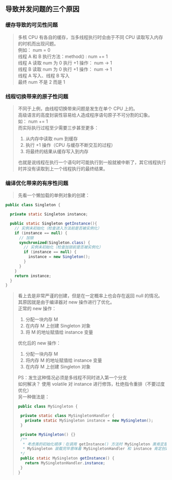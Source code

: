 ## 导致并发问题的三个原因
### 缓存导致的可见性问题
>多核 CPU 有各自的缓存，当多线程执行时会由于不同 CPU 读取写入内存的时机而出现问题。    
>例如： num = 0   
>线程 A 和 B 执行方法：method() : num += 1     
>线程 A 读取 num 为 0 执行 +1 操作： num -> 1     
>线程 B 读取 num 为 0 执行 +1 操作： num -> 1     
>线程 A 写入、线程 B 写入    
>最终 num 不是 2 而是 1
### 线程切换带来的原子性问题
>不同于上例，由线程切换带来问题是发生在单个 CPU 上的。  
>高级语言的高度封装性容易给人造成程序语句原子不可分割的幻象。     
>如： num += 1    
>而实际执行过程至少需要三步甚至更多：     
>1. 从内存中读取 num 到缓存     
>2. 执行 +1 操作（CPU 与缓存不断交互的过程）
>3. 将最终的结果从缓存写入到内存
>       
>也就是说线程在执行一个语句时可能执行到一般就被中断了，其它线程执行时并没有读取到上一个线程执行的最终结果。
### 编译优化带来的有序性问题
>先看一个懒加载的单例对象的创建： 
```java
public class Singleton {

  private static Singleton instance;

  public static Singleton getInstance(){
    // 实例未初始化（检查进入方法前是否被实例化）
    if (instance == null) {
      // 加锁
      synchronized(Singleton.class) {
        // 实例未初始化（检查加锁前是否被实例化）
        if (instance == null) {
          instance = new Singleton();
        }
      }
    }
    return instance;
  }
}
``` 
>看上去是非常严谨的创建，但是在一定概率上也会存在返回 null 的情况。其原因就是由于编译器对 new 操作进行了优化。   
>正常的 new 操作：       
>1. 分配一块内存 M
>2. 在内存 M 上创建 Singleton 对象
>3. 将 M 的地址赋值给 instance 变量  
>   
>优化后的 new 操作：
>1. 分配一块内存 M
>2. 将内存 M 的地址赋值给 instance 变量
>3. 在内存 M 上创建 Singleton 对象
>   
>PS：发生这种情况必须是多线程不同时进入第一个分支  
>如何解决？ 使用 volatile 对 instance 进行修饰，杜绝指令重排（不要过度优化）   
>另一种做法是：    
>```java
>public class MySingleton {
>
>  private static class MySingletonHandler {
>    private static MySingleton instance = new MySingleton();
>  }
>
>  private MySingleton() {}
>  /**
>   * 考虑类的初始化顺序：在调用 getInstance() 方法时 MySingleton 类肯定是装载完毕的
>   * MySingleton 装载完毕意味着 MySingletonHandler 和 instance 肯定创建完毕的
>  */
>  public static MySingleton getInstance() {
>    return MySingletonHandler.instance;
>  }
>}